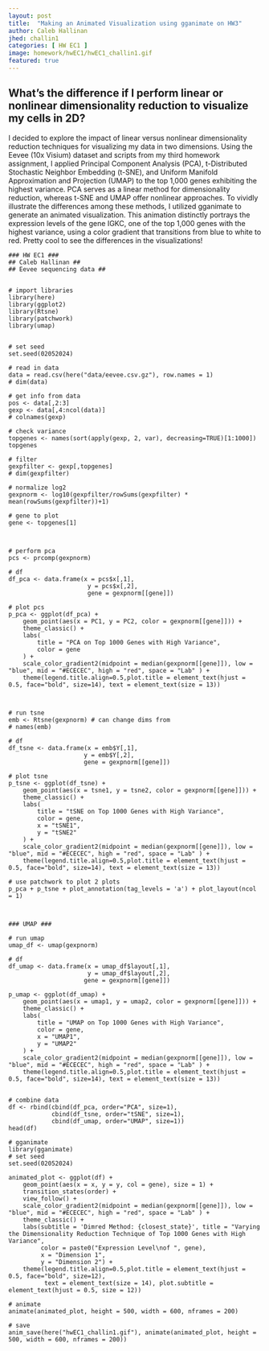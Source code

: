 ```yaml
---
layout: post
title:  "Making an Animated Visualization using gganimate on HW3"
author: Caleb Hallinan
jhed: challin1
categories: [ HW EC1 ]
image: homework/hwEC1/hwEC1_challin1.gif
featured: true
---
```


## What’s the difference if I perform linear or nonlinear dimensionality reduction to visualize my cells in 2D?
I decided to explore the impact of linear versus nonlinear dimensionality reduction techniques for visualizing my data in two dimensions. Using the Eevee (10x Visium) dataset and scripts from my third homework assignment, I applied Principal Component Analysis (PCA), t-Distributed Stochastic Neighbor Embedding (t-SNE), and Uniform Manifold Approximation and Projection (UMAP) to the top 1,000 genes exhibiting the highest variance. PCA serves as a linear method for dimensionality reduction, whereas t-SNE and UMAP offer nonlinear approaches. To vividly illustrate the differences among these methods, I utilized gganimate to generate an animated visualization. This animation distinctly portrays the expression levels of the gene IGKC, one of the top 1,000 genes with the highest variance, using a color gradient that transitions from blue to white to red. Pretty cool to see the differences in the visualizations!


```{r}
### HW EC1 ###
## Caleb Hallinan ##
## Eevee sequencing data ##


# import libraries
library(here)
library(ggplot2)
library(Rtsne)
library(patchwork)
library(umap)


# set seed
set.seed(02052024)

# read in data
data = read.csv(here("data/eevee.csv.gz"), row.names = 1)
# dim(data)

# get info from data
pos <- data[,2:3]
gexp <- data[,4:ncol(data)]
# colnames(gexp)

# check variance
topgenes <- names(sort(apply(gexp, 2, var), decreasing=TRUE)[1:1000])
topgenes

# filter
gexpfilter <- gexp[,topgenes]
# dim(gexpfilter)

# normalize log2
gexpnorm <- log10(gexpfilter/rowSums(gexpfilter) * mean(rowSums(gexpfilter))+1)

# gene to plot
gene <- topgenes[1]



# perform pca
pcs <- prcomp(gexpnorm)

# df
df_pca <- data.frame(x = pcs$x[,1],
                      y = pcs$x[,2],
                      gene = gexpnorm[[gene]])

# plot pcs
p_pca <- ggplot(df_pca) +
    geom_point(aes(x = PC1, y = PC2, color = gexpnorm[[gene]])) +
    theme_classic() +
    labs(
        title = "PCA on Top 1000 Genes with High Variance",
        color = gene
    ) +
    scale_color_gradient2(midpoint = median(gexpnorm[[gene]]), low = "blue", mid = "#ECECEC", high = "red", space = "Lab" ) + 
    theme(legend.title.align=0.5,plot.title = element_text(hjust = 0.5, face="bold", size=14), text = element_text(size = 13))



# run tsne
emb <- Rtsne(gexpnorm) # can change dims from 
# names(emb)

# df
df_tsne <- data.frame(x = emb$Y[,1],
                     y = emb$Y[,2],
                     gene = gexpnorm[[gene]])

# plot tsne
p_tsne <- ggplot(df_tsne) +
    geom_point(aes(x = tsne1, y = tsne2, color = gexpnorm[[gene]])) +
    theme_classic() +
    labs(
        title = "tSNE on Top 1000 Genes with High Variance",
        color = gene,
        x = "tSNE1",
        y = "tSNE2"
    ) +
    scale_color_gradient2(midpoint = median(gexpnorm[[gene]]), low = "blue", mid = "#ECECEC", high = "red", space = "Lab" ) + 
    theme(legend.title.align=0.5,plot.title = element_text(hjust = 0.5, face="bold", size=14), text = element_text(size = 13))

# use patchwork to plot 2 plots
p_pca + p_tsne + plot_annotation(tag_levels = 'a') + plot_layout(ncol = 1)



### UMAP ###

# run umap
umap_df <- umap(gexpnorm)

# df
df_umap <- data.frame(x = umap_df$layout[,1],
                      y = umap_df$layout[,2],
                     gene = gexpnorm[[gene]])

p_umap <- ggplot(df_umap) +
    geom_point(aes(x = umap1, y = umap2, color = gexpnorm[[gene]])) +
    theme_classic() +
    labs(
        title = "UMAP on Top 1000 Genes with High Variance",
        color = gene,
        x = "UMAP1",
        y = "UMAP2"
    ) +
    scale_color_gradient2(midpoint = median(gexpnorm[[gene]]), low = "blue", mid = "#ECECEC", high = "red", space = "Lab" ) + 
    theme(legend.title.align=0.5,plot.title = element_text(hjust = 0.5, face="bold", size=14), text = element_text(size = 13))


# combine data
df <- rbind(cbind(df_pca, order="PCA", size=1), 
            cbind(df_tsne, order="tSNE", size=1),
            cbind(df_umap, order="UMAP", size=1))
head(df)

# gganimate
library(gganimate)
# set seed
set.seed(02052024)

animated_plot <- ggplot(df) +
    geom_point(aes(x = x, y = y, col = gene), size = 1) +
    transition_states(order) +
    view_follow() +
    scale_color_gradient2(midpoint = median(gexpnorm[[gene]]), low = "blue", mid = "#ECECEC", high = "red", space = "Lab" ) + 
    theme_classic() +
    labs(subtitle = 'Dimred Method: {closest_state}', title = "Varying the Dimensionality Reduction Technique of Top 1000 Genes with High Variance", 
         color = paste0("Expression Level\nof ", gene),
         x = "Dimension 1",
         y = "Dimension 2") + 
    theme(legend.title.align=0.5,plot.title = element_text(hjust = 0.5, face="bold", size=12), 
          text = element_text(size = 14), plot.subtitle = element_text(hjust = 0.5, size = 12))

# animate
animate(animated_plot, height = 500, width = 600, nframes = 200)

# save
anim_save(here("hwEC1_challin1.gif"), animate(animated_plot, height = 500, width = 600, nframes = 200))

```

